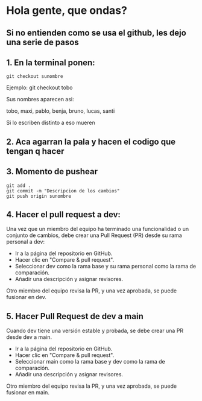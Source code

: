 # Hola gente, que ondas?
## Si no entienden como se usa el github, les dejo una serie de pasos

## 1. En la terminal ponen:
```shell
git checkout sunombre
```
Ejemplo: git checkout tobo

Sus nombres aparecen asi: 

tobo, maxi, pablo, benja, bruno, lucas, santi

Si lo escriben distinto a eso mueren

## 2. Aca agarran la pala y hacen el codigo que tengan q hacer

## 3. Momento de pushear
```shell
git add .
git commit -m "Descripcion de los cambios"
git push origin sunombre
```

## 4. Hacer el pull request a dev:

Una vez que un miembro del equipo ha terminado una funcionalidad o un conjunto de cambios, debe crear una Pull Request (PR) desde su rama personal a dev:
* Ir a la página del repositorio en GitHub.
* Hacer clic en "Compare & pull request".
* Seleccionar dev como la rama base y su rama personal como la rama de comparación.
* Añadir una descripción y asignar revisores.

Otro miembro del equipo revisa la PR, y una vez aprobada, se puede fusionar en dev.

## 5. Hacer Pull Request de dev a main

Cuando dev tiene una versión estable y probada, se debe crear una PR desde dev a main.
* Ir a la página del repositorio en GitHub.
* Hacer clic en "Compare & pull request".
* Seleccionar main como la rama base y dev como la rama de comparación.
* Añadir una descripción y asignar revisores.

Otro miembro del equipo revisa la PR, y una vez aprobada, se puede fusionar en main.